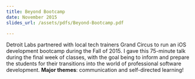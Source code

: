 ```yaml
---
title: Beyond Bootcamp
date: November 2015
slides_url: /assets/pdfs/Beyond-Bootcamp.pdf

---
```


Detroit Labs partnered with local tech trainers Grand Circus to run an iOS development bootcamp during the Fall of 2015. I gave this 75-minute talk during the final week of classes, with the goal being to inform and prepare the students for their transitions into the world of professional software development. **Major themes**: communication and self-directed learning!